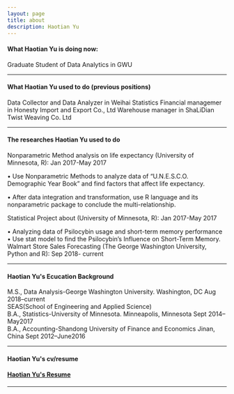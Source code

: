 ```yaml
---
layout: page
title: about
description: Haotian Yu
---
```


#### <a name="currentposition"></a>What Haotian Yu is doing now:
Graduate Student of Data Analytics in GWU

---

 
#### <a name="previousposition"></a>What Haotian Yu used to do (previous positions)
Data Collector and Data Analyzer in Weihai Statistics
 Financial managemer in Honesty Import and Export Co., Ltd
 Warehouse manager in ShaLiDian Twist Weaving Co. Ltd

---


#### <a name="researchbackground"></a>The researches Haotian Yu used to do
Nonparametric Method analysis on life expectancy (University of Minnesota, R):            Jan 2017-May 2017 

•	Use Nonparametric Methods to analyze data of “U.N.E.S.C.O. Demographic Year Book” and find factors that affect life expectancy.

•	After data integration and transformation, use R language and its nonparametric package to conclude the multi-relationship.

Statistical Project about (University of Minnesota, R):                                     Jan 2017-May 2017 

•	Analyzing data of Psilocybin usage and short-term memory performance     
•	Use stat model to find the Psilocybin’s Influence on Short-Term Memory.          
Walmart Store Sales Forecasting (The George Washington University, Python and R):             Sep 2018- current   

---


#### <a name="education"></a>Haotian Yu's Ecucation Background
M.S., Data Analysis-George Washington University. Washington, DC            Aug 2018–current  
         SEAS(School of Engineering and Applied Science)  
B.A., Statistics-University of Minnesota. Minneapolis, Minnesota             Sept 2014–May2017  
B.A., Accounting-Shandong University of Finance and Economics Jinan, China  Sept 2012–June2016                             

---


#### <a name="cvandresume"></a> Haotian Yu's cv/resume
#### [Haotian Yu's Resume](https://github.com/HaotianYu123/HaotianYu123.github.io/blob/master/assets/YHT_Resume.pdf)
---



